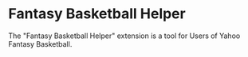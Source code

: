 # Fantasy Basketball Helper
The "Fantasy Basketball Helper" extension is a tool for Users of Yahoo Fantasy Basketball. 
